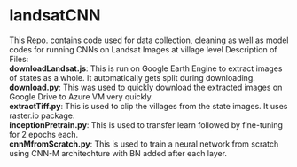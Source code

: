 # landsatCNN
This Repo. contains code used for data collection, cleaning as well as model codes for running CNNs on Landsat Images at village level
Description of Files:  
**downloadLandsat.js**: This is run on Google Earth Engine to extract images of states as a whole. It automatically gets split during downloading.  
**download.py**: This was used to quickly download the extracted images on Google Drive to Azure VM very quickly.  
**extractTiff.py**: This is used to clip the villages from the state images. It uses raster.io package.  
**inceptionPretrain.py**: This is used to transfer learn followed by fine-tuning for 2 epochs each.  
**cnnMfromScratch.py**: This is used to train a neural network from scratch using CNN-M architechture with BN added after each layer.  
